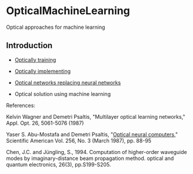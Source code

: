 # OpticalMachineLearning
Optical approaches for machine learning

## Introduction

* [Optically training](#S-training)
* [Optically implementing](#S-implementing)
* [Optical networks replacing neural networks](#S-networking)

* Optical solution using machine learning

References:

Kelvin Wagner and Demetri Psaltis, "Multilayer optical learning networks," Appl. Opt. 26, 5061-5076 (1987)
 
Yaser S. Abu-Mostafa and Demetri Psaltis, "[Optical neural computers](http://www.work.caltech.edu/pub/Abu-Mostafa1987optical.pdf)," Scientific American Vol. 256, No. 3 (March 1987), pp. 88-95

Chen, J.C. and Jüngling, S., 1994. Computation of higher-order waveguide modes by imaginary-distance beam propagation method. optical and quantum electronics, 26(3), pp.S199-S205.